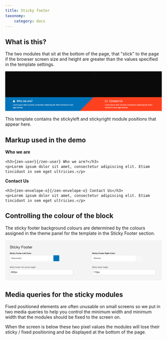 ```yaml
---
title: Sticky footer
taxonomy:
    category: docs
---
```


## What is this?
The two modules that sit at the bottom of the page, that "stick" to the page if the browser screen size and height are greater than the values specified in the template settings.

![Sticky](/images/sticky/sticky.png) 

This template contains the stickyleft and stickyright module positions that appear here.

## Markup used in the demo

**Who we are**

	<h3>{zen-user}{/zen-user} Who we are?</h3>
	<p>Lorem ipsum dolor sit amet, consectetur adipiscing elit. Etiam tincidunt in sem eget ultricies.</p>

**Contact Us**
	
	<h3>{zen-envelope-o}{/zen-envelope-o} Contact Us</h3>
	<p>Lorem ipsum dolor sit amet, consectetur adipiscing elit. Etiam tincidunt in sem eget ultricies.</p>
	

## Controlling the colour of the block
The sticky footer background colours are determined by the colours assigned in the theme panel for the template in the Sticky Footer section.

![Sticky settings](/images/sticky/sticky-settings.png) 

## Media queries for the sticky modules

Fixed positioned elements are often unusable on small screens so we put in two media queries to help you control the minimum width and minimum width that the modules should be fixed to the screen on.

When the screen is below these two pixel values the modules will lose their sticky / fixed positioning and be displayed at the bottom of the page.